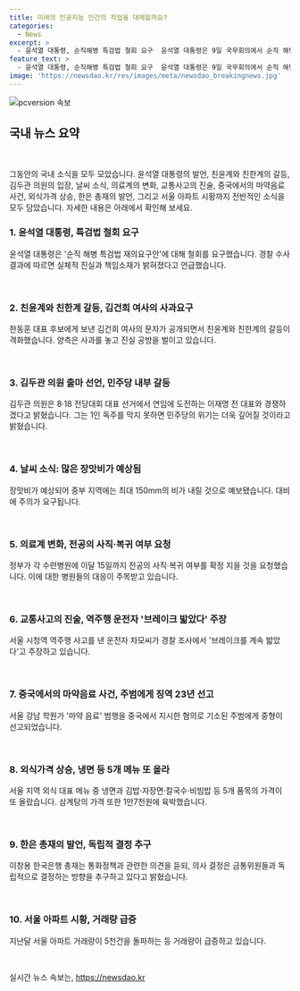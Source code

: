 ```yaml
---
title: 미래의 인공지능 인간의 직업을 대체할까요?
categories:
  - News
excerpt: >
  - 윤석열 대통령, 순직해병 특검법 철회 요구  윤석열 대통령은 9일 국무회의에서 순직 해병 특검법 재의요구안을 철회해야 한다고 주장하며, 야당의 일방적인 압박을 비판했다. 이에 대한 반응과 관련된 기사. - 친윤·친한 갈등 격화, 김여사 한동훈에 사과 요구  한동훈 대표 후보에게 보낸 문자 공개로 친윤과 친한 간의 갈등이 심화되며, 김 여사가 한동훈에게 사과를 요청하는 상황. 두 그룹 간의 공방과 긴장 상황을 다룬 기사. - 김두관, 제왕적대표에 도전…민주주의 파괴 주장  김두관 전 의원, 이재명 전 대표와의 경쟁에서 1인 독주로 인한 민주당 붕괴를 우려하여 출마 선언하며 민주당 내부 정치적 갈등과 갈등의 배경을 소개하는 기사. - 내일까지 최대 150㎜ 비…장대비에 대비해야  전국에 장맛비가 예상되는 상황에서 대비가 필요한 내용을 다룬 기상 관련 기사. (반복 내용 제외) - 전공의 사직처리 앞둔 병원들 난감…떠넘기기는 불가  전공의의 사직과 복귀 여부를 확정하라는 정부의 요청에 대해 병원들이 착수하는 일련의 과정과 어려움을 다룬 의료계 관련 기사. - 역주행 사고 차씨 브레이크 계속 밟았다 주장  서울 시청역 역주행 사고 운전자의 경찰 조사 과정과 주장을 다룬 기사. (반복 내용 제외)   *이하 동문 생략*
feature_text: >
  - 윤석열 대통령, 순직해병 특검법 철회 요구  윤석열 대통령은 9일 국무회의에서 순직 해병 특검법 재의요구안을 철회해야 한다고 주장하며, 야당의 일방적인 압박을 비판했다. 이에 대한 반응과 관련된 기사. - 친윤·친한 갈등 격화, 김여사 한동훈에 사과 요구  한동훈 대표 후보에게 보낸 문자 공개로 친윤과 친한 간의 갈등이 심화되며, 김 여사가 한동훈에게 사과를 요청하는 상황. 두 그룹 간의 공방과 긴장 상황을 다룬 기사. - 김두관, 제왕적대표에 도전…민주주의 파괴 주장  김두관 전 의원, 이재명 전 대표와의 경쟁에서 1인 독주로 인한 민주당 붕괴를 우려하여 출마 선언하며 민주당 내부 정치적 갈등과 갈등의 배경을 소개하는 기사. - 내일까지 최대 150㎜ 비…장대비에 대비해야  전국에 장맛비가 예상되는 상황에서 대비가 필요한 내용을 다룬 기상 관련 기사. (반복 내용 제외) - 전공의 사직처리 앞둔 병원들 난감…떠넘기기는 불가  전공의의 사직과 복귀 여부를 확정하라는 정부의 요청에 대해 병원들이 착수하는 일련의 과정과 어려움을 다룬 의료계 관련 기사. - 역주행 사고 차씨 브레이크 계속 밟았다 주장  서울 시청역 역주행 사고 운전자의 경찰 조사 과정과 주장을 다룬 기사. (반복 내용 제외)   *이하 동문 생략*
image: 'https://newsdao.kr/res/images/meta/newsdao_breakingnews.jpg'
---
```


<p><img src="https://newsdao.kr/res/images/meta/newsdao_breakingnews.jpg" alt="pcversion 속보" /></p>

<h2 data-ke-size="size26">국내 뉴스 요약</h2>

<p data-ke-size="size16">&nbsp;</p>

<p>그동안의 국내 소식을 모두 모았습니다. 윤석열 대통령의 발언, 친윤계와 친한계의 갈등, 김두관 의원의 입장, 날씨 소식, 의료계의 변화, 교통사고의 진술, 중국에서의 마약음료 사건, 외식가격 상승, 한은 총재의 발언, 그리고 서울 아파트 시황까지 전반적인 소식을 모두 담았습니다. 자세한 내용은 아래에서 확인해 보세요.</p></p>

<h3 data-ke-size="size24">1. 윤석열 대통령, 특검법 철회 요구</h3>

<p data-ke-size="size16">윤석열 대통령은 '순직 해병 특검법 재의요구안'에 대해 철회를 요구했습니다. 경찰 수사 결과에 따르면 실체적 진실과 책임소재가 밝혀졌다고 언급했습니다.</p>

<p data-ke-size="size16">&nbsp;</p>

<h3 data-ke-size="size24">2. 친윤계와 친한계 갈등, 김건희 여사의 사과요구</h3>

<p data-ke-size="size16">한동훈 대표 후보에게 보낸 김건희 여사의 문자가 공개되면서 친윤계와 친한계의 갈등이 격화했습니다. 양측은 사과를 놓고 진실 공방을 벌이고 있습니다.</p>

<p data-ke-size="size16">&nbsp;</p>

<h3 data-ke-size="size24">3. 김두관 의원 출마 선언, 민주당 내부 갈등</h3>

<p data-ke-size="size16">김두관 의원은 8·18 전당대회 대표 선거에서 연임에 도전하는 이재명 전 대표와 경쟁하겠다고 밝혔습니다. 그는 1인 독주를 막지 못하면 민주당의 위기는 더욱 깊어질 것이라고 밝혔습니다.</p>

<p data-ke-size="size16">&nbsp;</p>

<h3 data-ke-size="size24">4. 날씨 소식: 많은 장맛비가 예상됨</h3>

<p data-ke-size="size16">장맛비가 예상되어 중부 지역에는 최대 150mm의 비가 내릴 것으로 예보됐습니다. 대비에 주의가 요구됩니다.</p>

<p data-ke-size="size16">&nbsp;</p>

<h3 data-ke-size="size24">5. 의료계 변화, 전공의 사직·복귀 여부 요청</h3>

<p data-ke-size="size16">정부가 각 수련병원에 이달 15일까지 전공의 사직·복귀 여부를 확정 지을 것을 요청했습니다. 이에 대한 병원들의 대응이 주목받고 있습니다.</p>

<p data-ke-size="size16">&nbsp;</p>

<h3 data-ke-size="size24">6. 교통사고의 진술, 역주행 운전자 '브레이크 밟았다' 주장</h3>

<p data-ke-size="size16">서울 시청역 역주행 사고를 낸 운전자 차모씨가 경찰 조사에서 '브레이크를 계속 밟았다'고 주장하고 있습니다.</p>

<p data-ke-size="size16">&nbsp;</p>

<h3 data-ke-size="size24">7. 중국에서의 마약음료 사건, 주범에게 징역 23년 선고</h3>

<p data-ke-size="size16">서울 강남 학원가 '마약 음료' 범행을 중국에서 지시한 혐의로 기소된 주범에게 중형이 선고되었습니다.</p>

<p data-ke-size="size16">&nbsp;</p>

<h3 data-ke-size="size24">8. 외식가격 상승, 냉면 등 5개 메뉴 또 올라</h3>

<p data-ke-size="size16">서울 지역 외식 대표 메뉴 중 냉면과 김밥·자장면·칼국수·비빔밥 등 5개 품목의 가격이 또 올랐습니다. 삼계탕의 가격 또한 1만7천원에 육박했습니다.</p>

<p data-ke-size="size16">&nbsp;</p>

<h3 data-ke-size="size24">9. 한은 총재의 발언, 독립적 결정 추구</h3>

<p data-ke-size="size16">이창용 한국은행 총재는 통화정책과 관련한 의견을 듣되, 의사 결정은 금통위원들과 독립적으로 결정하는 방향을 추구하고 있다고 밝혔습니다.</p>

<p data-ke-size="size16">&nbsp;</p>

<h3 data-ke-size="size24">10. 서울 아파트 시황, 거래량 급증</h3>

<p data-ke-size="size16">지난달 서울 아파트 거래량이 5천건을 돌파하는 등 거래량이 급증하고 있습니다.</p>

<p data-ke-size="size16">&nbsp;</p>

<p data-ke-size="size16"></p>
실시간 뉴스 속보는, <a href="https://newsdao.kr" rel="dofollow">https://newsdao.kr</a>


